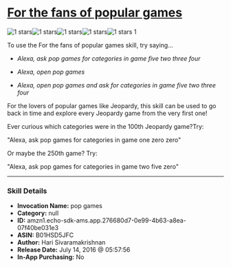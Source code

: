 # [For the fans of popular games](http://alexa.amazon.com/#skills/amzn1.echo-sdk-ams.app.276680d7-0e99-4b63-a8ea-07f40be031e3)
![1 stars](../../images/ic_star_black_18dp_1x.png)![1 stars](../../images/ic_star_border_black_18dp_1x.png)![1 stars](../../images/ic_star_border_black_18dp_1x.png)![1 stars](../../images/ic_star_border_black_18dp_1x.png)![1 stars](../../images/ic_star_border_black_18dp_1x.png) 1

To use the For the fans of popular games skill, try saying...

* *Alexa, ask pop games for categories in game five two three four*

* *Alexa, open pop games*

* *Alexa, open pop games and ask for categories in game five two three four*

For the lovers of popular games like Jeopardy, this skill can be used to go back in time and explore every Jeopardy game from the very first one!

Ever curious which categories were in the 100th Jeopardy game?Try:

"Alexa, ask pop games for categories in game one zero zero"

Or maybe the 250th game? Try:

"Alexa, ask pop games for categories in game two five zero"

***

### Skill Details

* **Invocation Name:** pop games
* **Category:** null
* **ID:** amzn1.echo-sdk-ams.app.276680d7-0e99-4b63-a8ea-07f40be031e3
* **ASIN:** B01HSD5JFC
* **Author:** Hari Sivaramakrishnan
* **Release Date:** July 14, 2016 @ 05:57:56
* **In-App Purchasing:** No
